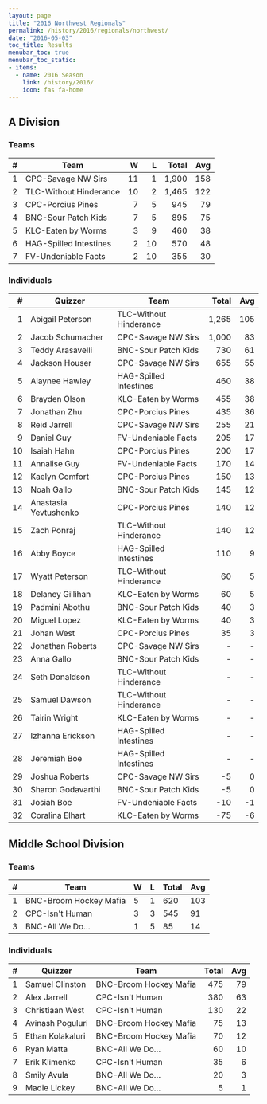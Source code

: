 ```yaml
---
layout: page
title: "2016 Northwest Regionals"
permalink: /history/2016/regionals/northwest/
date: "2016-05-03"
toc_title: Results
menubar_toc: true
menubar_toc_static:
- items:
  - name: 2016 Season
    link: /history/2016/
    icon: fas fa-home
---
```


## A Division

### Teams

|    # | Team                   |    W |    L | Total |  Avg |
| ---: | ---------------------- | ---: | ---: | ----: | ---: |
|    1 | CPC-Savage NW Sirs     |   11 |    1 | 1,900 |  158 |
|    2 | TLC-Without Hinderance |   10 |    2 | 1,465 |  122 |
|    3 | CPC-Porcius Pines      |    7 |    5 |   945 |   79 |
|    4 | BNC-Sour Patch Kids    |    7 |    5 |   895 |   75 |
|    5 | KLC-Eaten by Worms     |    3 |    9 |   460 |   38 |
|    6 | HAG-Spilled Intestines |    2 |   10 |   570 |   48 |
|    7 | FV-Undeniable Facts    |    2 |   10 |   355 |   30 |

### Individuals

|    # | Quizzer               | Team                   | Total |  Avg |
| ---: | --------------------- | ---------------------- | ----: | ---: |
|    1 | Abigail Peterson      | TLC-Without Hinderance | 1,265 |  105 |
|    2 | Jacob Schumacher      | CPC-Savage NW Sirs     | 1,000 |   83 |
|    3 | Teddy Arasavelli      | BNC-Sour Patch Kids    |   730 |   61 |
|    4 | Jackson Houser        | CPC-Savage NW Sirs     |   655 |   55 |
|    5 | Alaynee Hawley        | HAG-Spilled Intestines |   460 |   38 |
|    6 | Brayden Olson         | KLC-Eaten by Worms     |   455 |   38 |
|    7 | Jonathan Zhu          | CPC-Porcius Pines      |   435 |   36 |
|    8 | Reid Jarrell          | CPC-Savage NW Sirs     |   255 |   21 |
|    9 | Daniel Guy            | FV-Undeniable Facts    |   205 |   17 |
|   10 | Isaiah Hahn           | CPC-Porcius Pines      |   200 |   17 |
|   11 | Annalise Guy          | FV-Undeniable Facts    |   170 |   14 |
|   12 | Kaelyn Comfort        | CPC-Porcius Pines      |   150 |   13 |
|   13 | Noah Gallo            | BNC-Sour Patch Kids    |   145 |   12 |
|   14 | Anastasia Yevtushenko | CPC-Porcius Pines      |   140 |   12 |
|   15 | Zach Ponraj           | TLC-Without Hinderance |   140 |   12 |
|   16 | Abby Boyce            | HAG-Spilled Intestines |   110 |    9 |
|   17 | Wyatt Peterson        | TLC-Without Hinderance |    60 |    5 |
|   18 | Delaney Gillihan      | KLC-Eaten by Worms     |    60 |    5 |
|   19 | Padmini Abothu        | BNC-Sour Patch Kids    |    40 |    3 |
|   20 | Miguel Lopez          | KLC-Eaten by Worms     |    40 |    3 |
|   21 | Johan West            | CPC-Porcius Pines      |    35 |    3 |
|   22 | Jonathan Roberts      | CPC-Savage NW Sirs     |     - |    - |
|   23 | Anna Gallo            | BNC-Sour Patch Kids    |     - |    - |
|   24 | Seth Donaldson        | TLC-Without Hinderance |     - |    - |
|   25 | Samuel Dawson         | TLC-Without Hinderance |     - |    - |
|   26 | Tairin Wright         | KLC-Eaten by Worms     |     - |    - |
|   27 | Izhanna Erickson      | HAG-Spilled Intestines |     - |    - |
|   28 | Jeremiah Boe          | HAG-Spilled Intestines |     - |    - |
|   29 | Joshua Roberts        | CPC-Savage NW Sirs     |    -5 |    0 |
|   30 | Sharon Godavarthi     | BNC-Sour Patch Kids    |    -5 |    0 |
|   31 | Josiah Boe            | FV-Undeniable Facts    |   -10 |   -1 |
|   32 | Coralina Elhart       | KLC-Eaten by Worms     |   -75 |   -6 |

## Middle School Division

### Teams

| #   | Team                   | W   | L   | Total | Avg |
| --- | ---------------------- | --- | --- | ----- | --- |
| 1   | BNC-Broom Hockey Mafia | 5   | 1   | 620   | 103 |
| 2   | CPC-Isn't Human        | 3   | 3   | 545   | 91  |
| 3   | BNC-All We Do…         | 1   | 5   | 85    | 14  |

### Individuals

|    # | Quizzer          | Team                   | Total |  Avg |
| ---: | ---------------- | ---------------------- | ----: | ---: |
|    1 | Samuel Clinston  | BNC-Broom Hockey Mafia |   475 |   79 |
|    2 | Alex Jarrell     | CPC-Isn't Human        |   380 |   63 |
|    3 | Christiaan West  | CPC-Isn't Human        |   130 |   22 |
|    4 | Avinash Poguluri | BNC-Broom Hockey Mafia |    75 |   13 |
|    5 | Ethan Kolakaluri | BNC-Broom Hockey Mafia |    70 |   12 |
|    6 | Ryan Matta       | BNC-All We Do…         |    60 |   10 |
|    7 | Erik Klimenko    | CPC-Isn't Human        |    35 |    6 |
|    8 | Smily Avula      | BNC-All We Do…         |    20 |    3 |
|    9 | Madie Lickey     | BNC-All We Do…         |     5 |    1 |
